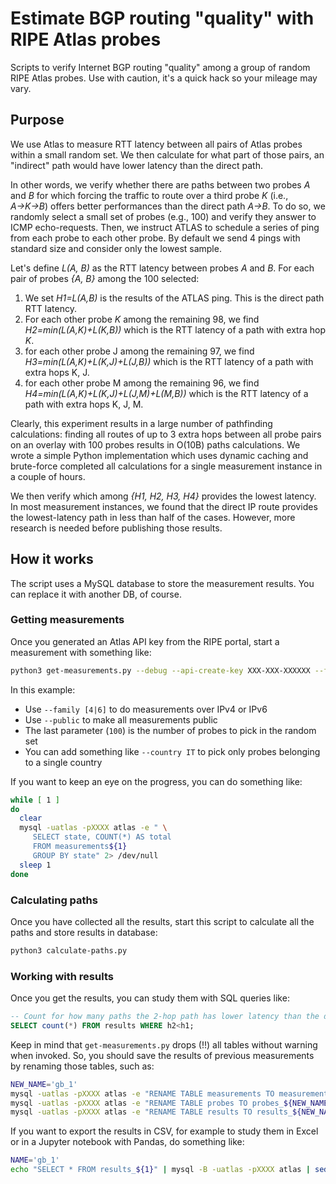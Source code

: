 # Estimate BGP routing "quality" with RIPE Atlas probes
Scripts to verify Internet BGP routing "quality" among a group of random RIPE Atlas probes. 
Use with caution, it's a quick hack so your mileage may vary. 

## Purpose
We use Atlas to measure RTT latency between all pairs of Atlas probes within a small random set. We then calculate for what part of those pairs, an "indirect" path would have lower latency than the direct path.

In other words, we verify whether there are paths between two probes *A* and *B* for which forcing the traffic to route over a third probe *K* (i.e., *A→K→B*) offers better performances than the direct path *A→B*. To do so, we randomly select a small set of probes (e.g., 100) and verify they answer to ICMP echo-requests. Then, we instruct ATLAS to schedule a series of ping from each probe to each other probe. By default we send 4 pings with standard size and consider only the lowest sample. 

Let's define *L(A, B)* as the RTT latency between probes *A* and *B*. For each pair of probes *{A, B}* among the 100 selected:
1.	We set *H1=L(A,B)* is the results of the ATLAS ping. This is the direct path RTT latency.
2.	For each other probe *K* among the remaining 98, we find *H2=min⁡(L(A,K)+L(K,B))* which is the RTT latency of a path with extra hop *K*.
3.	for each other probe J among the remaining 97, we find *H3=min⁡(L(A,K)+L(K,J)+L(J,B))* which is the RTT latency of a path with extra hops K, J.
4.	for each other probe M among the remaining 96, we find *H4=min⁡(L(A,K)+L(K,J)+L(J,M)+L(M,B))* which is the RTT latency of a path with extra hops K, J, M.

Clearly, this experiment results in a large number of pathfinding calculations: finding all routes of up to 3 extra hops between all probe pairs on an overlay with 100 probes results in O(10B) paths calculations. We wrote a simple Python implementation which uses dynamic caching and brute-force completed all calculations for a single measurement instance in a couple of hours. 

We then verify which among *{H1, H2, H3, H4}* provides the lowest latency. In most measurement instances, we found that the direct IP route provides the lowest-latency path in less than half of the cases. However, more research is needed before publishing those results.

## How it works
The script uses a MySQL database to store the measurement results. You can replace it with another DB, of course.

### Getting measurements
Once you generated an Atlas API key from the RIPE portal, start a measurement with something like: 
```bash
python3 get-measurements.py --debug --api-create-key XXX-XXX-XXXXXX --family 4 --public 100
```
In this example:
* Use `--family [4|6]` to do measurements over IPv4 or IPv6
* Use `--public` to make all measurements public
* The last parameter (`100`) is the number of probes to pick in the random set
* You can add something like `--country IT` to pick only probes belonging to a single country

If you want to keep an eye on the progress, you can do something like:
```bash
while [ 1 ]
do
  clear
  mysql -uatlas -pXXXX atlas -e " \
     SELECT state, COUNT(*) AS total
     FROM measurements${1}
     GROUP BY state" 2> /dev/null
  sleep 1
done
```

### Calculating paths
Once you have collected all the results, start this script to calculate all the paths and store results in database:
```bash
python3 calculate-paths.py
```

### Working with results
Once you get the results, you can study them with SQL queries like:
```SQL
-- Count for how many paths the 2-hop path has lower latency than the direct path:
SELECT count(*) FROM results WHERE h2<h1;
```

Keep in mind that `get-measurements.py` drops (!!) all tables without warning when invoked. So, you should save the results of previous measurements by renaming those tables, such as:
```bash
NEW_NAME='gb_1'
mysql -uatlas -pXXXX atlas -e "RENAME TABLE measurements TO measurements_${NEW_NAME};"
mysql -uatlas -pXXXX atlas -e "RENAME TABLE probes TO probes_${NEW_NAME};"
mysql -uatlas -pXXXX atlas -e "RENAME TABLE results TO results_${NEW_NAME};"
```

If you want to export the results in CSV, for example to study them in Excel or in a Jupyter notebook with Pandas, do something like: 
```bash
NAME='gb_1'
echo "SELECT * FROM results_${1}" | mysql -B -uatlas -pXXXX atlas | sed -e 's/\t/,/g' > ${1}.csv
```

